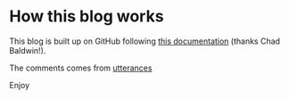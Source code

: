 # How this blog works
This blog is built up on GitHub following [this documentation](https://chadbaldwin.net/2021/03/14/how-to-build-a-sql-blog.html) (thanks Chad Baldwin!).

The comments comes from [utterances](https://utteranc.es/)

Enjoy
